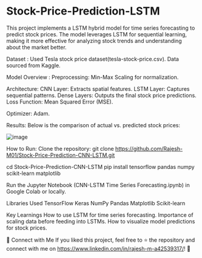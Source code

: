 # Stock-Price-Prediction-LSTM
This project implements a LSTM hybrid model for time series forecasting to predict stock prices. The model leverages LSTM for sequential learning, making it more effective for analyzing stock trends and understanding about the market better.

Dataset :
Used Tesla stock price dataset(tesla-stock-price.csv).
Data sourced from Kaggle.

Model Overview :
Preprocessing: Min-Max Scaling for normalization.

Architecture:
CNN Layer: Extracts spatial features.
LSTM Layer: Captures sequential patterns.
Dense Layers: Outputs the final stock price predictions.
Loss Function: Mean Squared Error (MSE).

Optimizer: Adam.

Results:
Below is the comparison of actual vs. predicted stock prices:

![image](https://github.com/user-attachments/assets/6ca1ad0e-562d-4f2b-939d-5f6364168336)


How to Run:
Clone the repository:
git clone https://github.com/Rajesh-M01/Stock-Price-Prediction-CNN-LSTM.git

cd Stock-Price-Prediction-CNN-LSTM
pip install tensorflow pandas numpy scikit-learn matplotlib  

Run the Jupyter Notebook (CNN-LSTM Time Series Forecasting.ipynb) in Google Colab or locally.

Libraries Used
TensorFlow
Keras
NumPy
Pandas
Matplotlib
Scikit-learn

Key Learnings
How to use LSTM for time series forecasting.
Importance of scaling data before feeding into LSTMs.
How to visualize model predictions for stock prices.

🚀 Connect with Me
If you liked this project, feel free to ⭐ the repository and connect with me on https://www.linkedin.com/in/rajesh-m-a42539317/! 🚀





